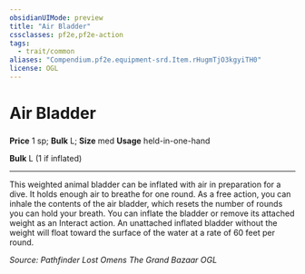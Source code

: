 ```yaml
---
obsidianUIMode: preview
title: "Air Bladder"
cssclasses: pf2e,pf2e-action
tags:
  - trait/common
aliases: "Compendium.pf2e.equipment-srd.Item.rHugmTjO3kgyiTH0"
license: OGL
---
```

# Air Bladder

### 


**Price** 1 sp; 
**Bulk** L; **Size** med
**Usage** held-in-one-hand

**Bulk** L (1 if inflated)

* * *

This weighted animal bladder can be inflated with air in preparation for a dive. It holds enough air to breathe for one round. As a free action, you can inhale the contents of the air bladder, which resets the number of rounds you can hold your breath. You can inflate the bladder or remove its attached weight as an Interact action. An unattached inflated bladder without the weight will float toward the surface of the water at a rate of 60 feet per round.

*Source: Pathfinder Lost Omens The Grand Bazaar*
*OGL*
